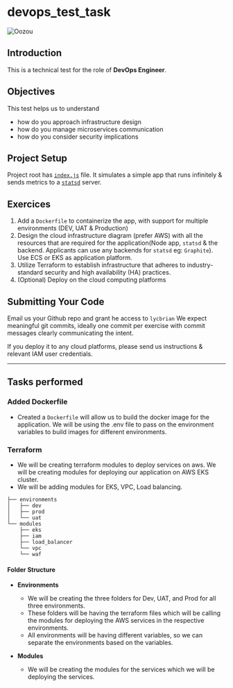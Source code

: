 # devops_test_task
![Oozou](https://cdn.oozou.com/assets/website/favicon-32x32-31e7864857aa3fc3b35d0c34bfea6b8e0cdeb22f8f6317701c0f7f0df564543f.png)


## Introduction

This is a technical test for the role of **DevOps Engineer**.

## Objectives

This test helps us to understand
- how do you approach infrastructure design
- how do you manage microservices communication
- how do you consider security implications

## Project Setup

Project root has [`index.js`](/index.js) file. It simulates a simple app that runs infinitely & sends metrics to a [`statsd`](https://github.com/statsd/statsd) server.

## Exercices

  1. Add a `Dockerfile` to containerize the app, with support for multiple environments (DEV, UAT & Production)
  2. Design the cloud infrastructure diagram (prefer AWS) with all the resources that are required for the application(Node app, `statsd` & the backend. Applicants can use any backends for `statsd` eg: `Graphite`). Use ECS or EKS as application platform.
  3. Utilize Terraform to establish infrastructure that adheres to industry-standard security and high availability (HA) practices.
  4. (Optional) Deploy on the cloud computing platforms

## Submitting Your Code

Email us your Github repo and grant he access to `lycbrian` We expect meaningful git commits, ideally one commit per exercise with commit messages clearly communicating the intent.

If you deploy it to any cloud platforms, please send us instructions & relevant IAM user credentials.

--------------------------------------------------------------------------------------------------------------------------------------------------------------------------------------------------------------------------------------------------------
## Tasks performed

### Added Dockerfile
- Created a `Dockerfile` will allow us to build the docker image for the application. We will be using the .env file to pass on the environment variables to build images for different environments.

### Terraform
- We will be creating terraform modules to deploy services on aws. We will be creating modules for deploying our application on AWS EKS cluster. 
- We will be adding modules for EKS, VPC, Load balancing. 

```bash.
├── environments
│   ├── dev
│   ├── prod
│   └── uat
└── modules
    ├── eks
    ├── iam
    ├── load_balancer
    └── vpc
    └── waf
```

#### Folder Structure
- **Environments** 
  - We will be creating the three folders for Dev, UAT, and Prod for all three environments. 
  - These folders will be having the terraform files which will be calling the modules for deploying the AWS services in the respective environments. 
  - All environments will be having different variables, so we can separate the environments based on the variables. 

- **Modules**
  - We will be creating the modules for the services which we will be deploying the services.  

